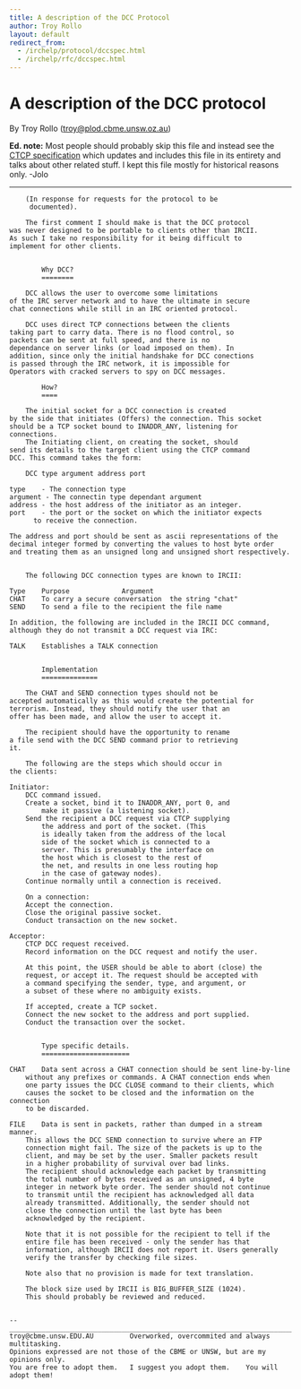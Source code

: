 ```yaml
---
title: A description of the DCC Protocol
author: Troy Rollo
layout: default
redirect_from:
  - /irchelp/protocol/dccspec.html
  - /irchelp/rfc/dccspec.html
---
```

# A description of the DCC protocol

By Troy Rollo (troy@plod.cbme.unsw.oz.au)

**Ed. note:** Most people should probably skip this file and instead see the [CTCP specification](/irchelp/rfc/ctcpspec.html) which updates and includes this file in its entirety and talks about other related stuff. I kept this file mostly for historical reasons only. -Jolo

* * *


    	(In response for requests for the protocol to be
    	 documented).

    	The first comment I should make is that the DCC protocol
    was never designed to be portable to clients other than IRCII.
    As such I take no responsibility for it being difficult to
    implement for other clients.


    		Why DCC?
    		========

    	DCC allows the user to overcome some limitations
    of the IRC server network and to have the ultimate in secure
    chat connections while still in an IRC oriented protocol.

    	DCC uses direct TCP connections between the clients
    taking part to carry data. There is no flood control, so
    packets can be sent at full speed, and there is no
    dependance on server links (or load imposed on them). In
    addition, since only the initial handshake for DCC conections
    is passed through the IRC network, it is impossible for
    Operators with cracked servers to spy on DCC messages.

    		How?
    		====

    	The initial socket for a DCC connection is created
    by the side that initiates (Offers) the connection. This socket
    should be a TCP socket bound to INADDR_ANY, listening for
    connections.
    	The Initiating client, on creating the socket, should
    send its details to the target client using the CTCP command
    DCC. This command takes the form:

    	DCC type argument address port

    type	- The connection type
    argument - The connectin type dependant argument
    address	- the host address of the initiator as an integer.
    port	- the port or the socket on which the initiator expects
    	  to receive the connection.

    The address and port should be sent as ascii representations of the
    decimal integer formed by converting the values to host byte order
    and treating them as an unsigned long and unsigned short respectively.


    	The following DCC connection types are known to IRCII:

    Type	Purpose				Argument
    CHAT	To carry a secure conversation	the string "chat"
    SEND	To send a file to the recipient	the file name

    In addition, the following are included in the IRCII DCC command,
    although they do not transmit a DCC request via IRC:

    TALK	Establishes a TALK connection


    		Implementation
    		==============

    	The CHAT and SEND connection types should not be
    accepted automatically as this would create the potential for
    terrorism. Instead, they should notify the user that an
    offer has been made, and allow the user to accept it.

    	The recipient should have the opportunity to rename
    a file send with the DCC SEND command prior to retrieving
    it.

    	The following are the steps which should occur in
    the clients:

    Initiator:
    	DCC command issued.
    	Create a socket, bind it to INADDR_ANY, port 0, and
    		make it passive (a listening socket).
    	Send the recipient a DCC request via CTCP supplying
    		the address and port of the socket. (This
    		is ideally taken from the address of the local
    		side of the socket which is connected to a
    		server. This is presumably the interface on
    		the host which is closest to the rest of
    		the net, and results in one less routing hop
    		in the case of gateway nodes).
    	Continue normally until a connection is received.

    	On a connection:
    	Accept the connection.
    	Close the original passive socket.
    	Conduct transaction on the new socket.

    Acceptor:
    	CTCP DCC request received.
    	Record information on the DCC request and notify the user.

    	At this point, the USER should be able to abort (close) the
    	request, or accept it. The request should be accepted with
    	a command specifying the sender, type, and argument, or
    	a subset of these where no ambiguity exists.

    	If accepted, create a TCP socket.
    	Connect the new socket to the address and port supplied.
    	Conduct the transaction over the socket.


    		Type specific details.
    		======================

    CHAT	Data sent across a CHAT connection should be sent line-by-line
    	without any prefixes or commands. A CHAT connection ends when
    	one party issues the DCC CLOSE command to their clients, which
    	causes the socket to be closed and the information on the connection
    	to be discarded.

    FILE	Data is sent in packets, rather than dumped in a stream manner.
    	This allows the DCC SEND connection to survive where an FTP
    	connection might fail. The size of the packets is up to the
    	client, and may be set by the user. Smaller packets result
    	in a higher probability of survival over bad links.
    	The recipient should acknowledge each packet by transmitting
    	the total number of bytes received as an unsigned, 4 byte
    	integer in network byte order. The sender should not continue
    	to transmit until the recipient has acknowledged all data
    	already transmitted. Additionally, the sender should not
    	close the connection until the last byte has been
    	acknowledged by the recipient.

    	Note that it is not possible for the recipient to tell if the
    	entire file has been received - only the sender has that
    	information, although IRCII does not report it. Users generally
    	verify the transfer by checking file sizes.

    	Note also that no provision is made for text translation.

    	The block size used by IRCII is BIG_BUFFER_SIZE (1024).
    	This should probably be reviewed and reduced.


    --
    _______________________________________________________________________________
    troy@cbme.unsw.EDU.AU	      Overworked, overcommited and always multitasking.
    Opinions expressed are not those of the CBME or UNSW, but are my opinions only.
    You are free to adopt them.   I suggest you adopt them.    You will adopt them!
